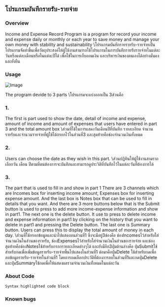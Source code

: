 ## โปรแกรมบันทึกรายรับ-รายจ่าย

### Overview

Income and Expense Record Program is a program for record your income and expense daily or monthly or each year to save money and manage your own money with stability and sustainability \\โปรแกรมบันทึกรายรายรับ-รายจ่ายเป็นโปรแกรมจัดทำขึ้นเพื่อวัตถุประสงค์ให้ผู้ใช้งานสามารถใช้โปรแกรมในการบันทึกรายรับรายจ่ายในแต่ละวันหรือแต่ละเดือนหรือในแต่ละปีได้ เพื่อใช้ในการเก็บออมเงิน และบริหารเงินของตนเองได้อย่างมั่นคงและยั่งยืน

### Usage

![Image](https://i.imgur.com/ka1L0OY.jpg)

The program devide to 3 parts \\โปรแกรมจะแบ่งออกเป็น 3ส่วนคือ 

### 1.
  The first is part used to show the date, detail of income and expense, amount of income and amount of expenses that users have entered in part 3 and the total amount box \\ส่วนที่ใช้ในการแสดงวันเดือนปีที่บันทึก รายละเอียด จำนวนรายรับและจำนวนรายจ่ายที่ผู้ใช้ได้กรอกไว้ในส่วนที่3 และสุดท้ายคือช่องจำนวนเงินทั้งหมด 

### 2.
  Users can choose the date as they wish in this part. \\ส่วนปฎิทินให้ผู้ใช้งานสามราถเลือกวัน เดือน ปีตามที่ตนต้องการจะบันทึกและสามารถดูประวิติที่บันทึกไว้ในแต่ละวันที่ต้องการได้ 

### 3.
  The part that is used to fill in and show in part 1 There are 3 channels which are Incomes box for inserting income amount, Expenses box for inserting expense amount. And the last box is Notes box that can be used to fill in details that you want. And there are 3 more buttons below that is the Submit button is used to press to add more income-expense information and show in part1. The next one is the delete button. It use to press to delete income and expense information in part1 by clicking on the history that you want to delete in part1 and pressing the Delete button. The last one is Summary button. Users can press this to display the total amount of money in each day. \\ส่วนที่ใช้กรอกข้อมูลและนำไปแสดงบนส่วนที่1 ซึ่งจะมีอยู่3ช่องคือ ช่องIncomesไว้สำหรับใส่จำนวนเงินในส่วนของรายรับ, ช่องExpensesไว้สำหรับใส่จำนวนเงินในส่วนของรายจ่าย และช่องสุดท้ายคือช่องNotesใช้สำหรับกรอกรายละเอียดต่างๆได้ และยังมีอีก3ปุ่มด้านล่างคือ ปุ่มSubmitใช้สำหรับกดเพื่อเพิ่มข้อมูลรายรับ-รายจ่ายขึ้นไปแสดงในส่วนที่1 ต่อมาคือปุ่มDelete ใช้สำหรับกดเพื่อลบข้อมูลรายรับ-รายจ่ายในส่วนที่1 โดยการกดเลือกประวัติที่ต้องการลบในส่วนที่1และกดปุ่มDelete และปุ่มSummaryใช้กดเพื่อให้แสดงผลรวมจำนวนเงินทั้งหมดในแต่ละวัน

### About Code

```markdown
Syntax highlighted code block

```

### Known bugs

